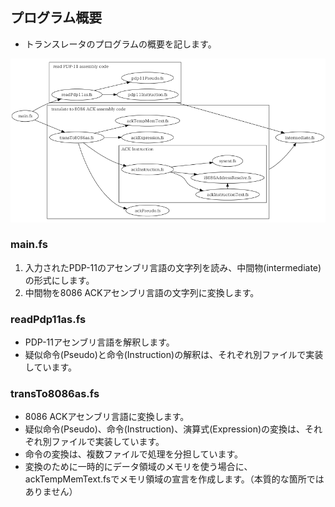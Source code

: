 ## プログラム概要

* トランスレータのプログラムの概要を記します。

![](files.png)

### main.fs

1. 入力されたPDP-11のアセンブリ言語の文字列を読み、中間物(intermediate)の形式にします。
2. 中間物を8086 ACKアセンブリ言語の文字列に変換します。

### readPdp11as.fs

* PDP-11アセンブリ言語を解釈します。
* 疑似命令(Pseudo)と命令(Instruction)の解釈は、それぞれ別ファイルで実装しています。

### transTo8086as.fs

* 8086 ACKアセンブリ言語に変換します。
* 疑似命令(Pseudo)、命令(Instruction)、演算式(Expression)の変換は、それぞれ別ファイルで実装しています。
* 命令の変換は、複数ファイルで処理を分担しています。
* 変換のために一時的にデータ領域のメモリを使う場合に、ackTempMemText.fsでメモリ領域の宣言を作成します。（本質的な箇所ではありません）

